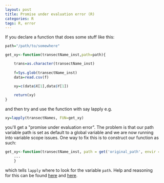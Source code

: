 ```yaml
---
layout: post
title: Promise under evaluation error (R)
categories: R
tags: R, error
---
```


If you declare a function that does some stuff like this: 

```R
path="/path/to/somewhere"

get_xy<-function(transectName_inst,path=path){

	trans=as.character(transectName_inst)
	
	f=Sys.glob(transectName_inst)
	data=read.csv(f)

	xy=c(data$X[1],data$Y[1])
	
	return(xy)
}
```

and then try and use the function with say lapply e.g.

```R
xy=lapply(transectNames, FUN=get_xy) 
```

you'll get a "promise under evaluation error". The problem is that our path variable path is set as default to a global variable and we are now running into variable scope issues. One way to fix this is to construct our function as such:

```R
get_xy<-function(transectName_inst, path = get('original_path', envir = globalenv())){
	...
	}
```

which tells `lapply` where to look for the variable `path`. Help and reasoning for this can be found [here](https://stackoverflow.com/questions/45314208/how-to-avoid-promise-already-under-evaluation-warning-for-setting-default-argume) and [here](https://stat.ethz.ch/pipermail/r-help/2008-November/180902.html).